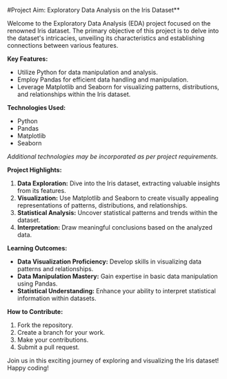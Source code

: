 
#Project Aim: Exploratory Data Analysis on the Iris Dataset**

Welcome to the Exploratory Data Analysis (EDA) project focused on the renowned Iris dataset. The primary objective of this project is to delve into the dataset's intricacies, unveiling its characteristics and establishing connections between various features.

**Key Features:**
- Utilize Python for data manipulation and analysis.
- Employ Pandas for efficient data handling and manipulation.
- Leverage Matplotlib and Seaborn for visualizing patterns, distributions, and relationships within the Iris dataset.

**Technologies Used:**
- Python
- Pandas
- Matplotlib
- Seaborn

*Additional technologies may be incorporated as per project requirements.*

**Project Highlights:**
1. **Data Exploration:** Dive into the Iris dataset, extracting valuable insights from its features.
2. **Visualization:** Use Matplotlib and Seaborn to create visually appealing representations of patterns, distributions, and relationships.
3. **Statistical Analysis:** Uncover statistical patterns and trends within the dataset.
4. **Interpretation:** Draw meaningful conclusions based on the analyzed data.

**Learning Outcomes:**
- **Data Visualization Proficiency:** Develop skills in visualizing data patterns and relationships.
- **Data Manipulation Mastery:** Gain expertise in basic data manipulation using Pandas.
- **Statistical Understanding:** Enhance your ability to interpret statistical information within datasets.

**How to Contribute:**
1. Fork the repository.
2. Create a branch for your work.
3. Make your contributions.
4. Submit a pull request.

Join us in this exciting journey of exploring and visualizing the Iris dataset! Happy coding!
